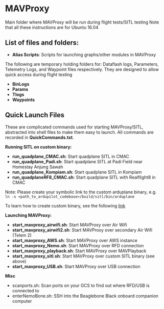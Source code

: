 # MAVProxy

Main folder where MAVProxy will be run during flight tests/SITL testing
Note that all these instructions are for Ubuntu 16.04

## List of files and folders:

* **Alias Scripts**: Scripts for launching graphs/other modules in MAVProxy

The following are temporary holding folders for: Dataflash logs, Parameters, Telemetry Logs, and Waypoint files respectively. They are designed to allow quick access during flight testing

* **BinLogs**
* **Params**
* **Tlogs**
* **Waypoints**

## Quick Launch Files

These are complicated commands used for starting MAVProxy/SITL, abstracted into shell files to make them easy to launch. All commands are recorded in **QuickCommands.txt**.

**Running SITL on custom binary:**

* **run_quadplane_CMAC.sh**: Start quadplane SITL in CMAC
* **run_quadplane_Padi.sh**: Start quadplane SITL at Padi Field near Homestay Anjung Sawah
* **run_quadplane_Kompiam.sh**: Start quadplane SITL in Kompiam
* **run_quadplaneRF8_CMAC.sh**: Start quadplane SITL with Realflight8 in CMAC

Note: Please create your symbolic link to the custom arduplane binary, e.g. `ln -s <path_to_ardupilot_codebase>/build/sitl/bin/arduplane`

To learn how to create custom binary, see the following [link](https://github.com/yonahbox/ardupilot/pull/10)

**Launching MAVProxy:**

* **start_mavproxy_airwifi.sh**: Start MAVProxy over Air Wifi
* **start_mavproxy_airwifi2.sh**: Start MAVProxy over secondary Air Wifi (Telem 2)
* **start_mavproxy_AWS.sh**: Start MAVProxy over AWS instance
* **start_mavproxy_Nemo.sh**: Start MAVProxy over RFD connection
* **start_mavproxy_playback.sh**: Start MAVProxy over MAVPlayback
* **start_mavproxy_sitl.sh**: Start MAVProxy over custom SITL binary (see above)
* **start_mavproxy_USB.sh**: Start MAVProxy over USB connection

**Misc**

* scanports.sh: Scan ports on your GCS to find out where RFD/USB is connected to
* enterNemoBone.sh: SSH into the Beaglebone Black onboard companion computer
